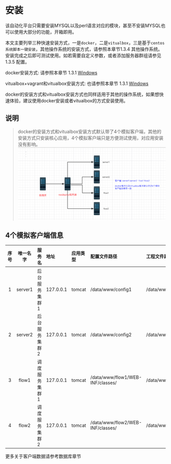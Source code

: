 # 安装

该自动化平台只需要安装MYSQL以及perl语言对应的模块，甚至不安装MYSQL也可以使用大部分的功能，开箱即用。

本文主要列举三种快速安装方式，一是`docker`，二是`vitualbox`，三是基于`centos系统脚本一键安装`，其他操作系统的安装方式，请参照本章节1.3.4 其他操作系统。安装完成之后即可测试使用。如若需要自定义参数，或者添加服务器群组请参见 1.3.5 配置。

docker安装方式: 请参照本章节 1.3.1 [Windows](https://github.com/LookingDreamer/Book-Rexdeploy/blob/master/an-zhuang/shi-yong-docker-an-zhuang.md)

vitualbox+vagrant和vitualbox安装方式: 也请参照本章节 1.3.1 [Windows](https://github.com/LookingDreamer/Book-Rexdeploy/blob/master/an-zhuang/shi-yong-docker-an-zhuang.md)

docker的安装方式和vitualbox安装方式也同样适用于其他的操作系统，如果想快速体验，建议使用docker安装或者vitualbox的方式安装使用。

## 说明

> docker的安装方式和vitualbox安装方式默认带了4个模拟客户端，其他的安装方式只安装核心应用，4个模拟客户端只是方便测试使用，对应用安装没有影响。![](/assets/servermap.png)

## 4个模拟客户端信息

| 序号 | 唯一名字 | 服务名 | 地址 | 应用类型 | 配置文件路径 | 工程文件路径 | 进程关键词 | 应用启动脚本 | 分组名称 | 状态 |
| :---: | :---: | :--- | :--- | :--- | :--- | :--- | :--- | :--- | :--- | :---: |
| 1 | server1 | 后台服务集群1 | 127.0.0.1 | tomcat | /data/www/config1 | /data/www/html1 | tomcat-server1 | /etc/init.d/tomcat-server1 | server | 2 |
| 2 | server2 | 后台服务集群2 | 127.0.0.1 | tomcat | /data/www/config2 | /data/www/html2 | tomcat-server2 | /etc/init.d/tomcat-server2 | server | 2 |
| 3 | flow1 | 调度服务集群1 | 127.0.0.1 | tomcat | /data/www/flow1/WEB-INF/classes/ | /data/www/flow1 | tomcat-flow1 | /etc/init.d/tomcat-flow1 | flow | 1 |
| 4 | flow2 | 调度服务集群2 | 127.0.0.1 | tomcat | /data/www/flow2/WEB-INF/classes/ | /data/www/flow2 | tomcat-flow2 | /etc/init.d/tomcat-flow2 | flow | 1 |

更多关于客户端数据请参考数据库章节

